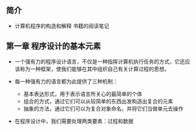 ## 简介

+ 计算机程序的构造和解释 书籍的阅读笔记

## 第一章 程序设计的基本元素

+ 一个强有力的程序设计语言，不仅是一种指挥计算机执行任务的方式，它还应该称为一种框架，使我们能够在其中组织自己有关计算过程的思想。
+ 每一种强有力的语言都为此提供了三种机制：
  + 基本表达形式，用于表示语言所关心的最简单的个体
  + 组合的方式，通过它们可以从较简单的东西出发构造出复合的元素
  + 抽象的方法，通过它们可以为复合对象命名，并将它们当做单元去操作

+ 在程序设计中，我们需要处理两类要素：过程和数据